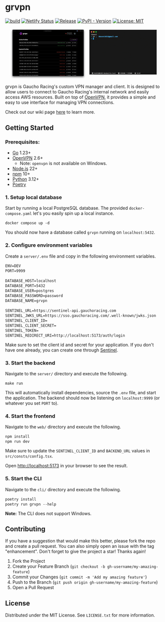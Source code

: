 # grvpn

[![build](https://github.com/Gaucho-Racing/grvpn/actions/workflows/build.yaml/badge.svg)](https://github.com/Gaucho-Racing/grvpn/actions/workflows/build.yaml)
[![Netlify Status](https://api.netlify.com/api/v1/badges/cb4594f3-e2b7-4753-b186-72824d1382cb/deploy-status)](https://app.netlify.com/projects/gr-vpn/deploys)
[![Release](https://img.shields.io/github/release/gaucho-racing/grvpn.svg)](https://github.com/gaucho-racing/grvpn/releases)
[![PyPI - Version](https://img.shields.io/pypi/v/grvpn)](https://pypi.org/project/grvpn/)
[![License: MIT](https://img.shields.io/badge/License-MIT-yellow.svg)](https://opensource.org/licenses/MIT)

<div style="display: flex; gap: 10px; justify-content: center; align-items: center;">
  <img src="assets/web.png" alt="grvpn web" width="49%" style="object-fit: contain;" />
  <img src="assets/cli.gif" alt="grvpn cli" width="43%" style="object-fit: contain; margin-bottom: 10px;" />
</div>

grvpn is Gaucho Racing's custom VPN manager and client. It is designed to allow users to connect to Gaucho Racing's internal network and easily access AWS resources. Built on top of [OpenVPN](https://openvpn.net/), it provides a simple and easy to use interface for managing VPN connections.

Check out our wiki page [here](https://wiki.gauchoracing.com/books/grvpn) to learn more.

## Getting Started

### Prerequisites:

- [Go](https://go.dev/doc/devel/release#go1.23.0) 1.23+
- [OpenVPN](https://formulae.brew.sh/formula/openvpn) 2.6+
  - Note: `openvpn` is not available on Windows.
- [Node.js](https://nodejs.org/en/download/) 22+
- [npm](https://docs.npmjs.com/downloading-and-installing-node-js-and-npm) 10+
- [Python](https://www.python.org/downloads/) 3.12+
- [Poetry](https://python-poetry.org/)

### 1. Setup local database

Start by running a local PostgreSQL database. The provided `docker-compose.yaml` let's you easily spin up a local instance.

```
docker compose up -d
```

You should now have a database called `grvpn` running on `localhost:5432`.

### 2. Configure environment variables

Create a `server/.env` file and copy in the following environment variables.

```
ENV=DEV
PORT=9999

DATABASE_HOST=localhost
DATABASE_PORT=5432
DATABASE_USER=postgres
DATABASE_PASSWORD=password
DATABASE_NAME=grvpn

SENTINEL_URL=https://sentinel-api.gauchoracing.com
SENTINEL_JWKS_URL=https://sso.gauchoracing.com/.well-known/jwks.json
SENTINEL_CLIENT_ID=
SENTINEL_CLIENT_SECRET=
SENTINEL_TOKEN=
SENTINEL_REDIRECT_URI=http://localhost:5173/auth/login
```

Make sure to set the client id and secret for your application. If you don't have one already, you can create one through [Sentinel](https://sso.gauchoracing.com/applications).

### 3. Start the backend

Navigate to the `server/` directory and execute the following.

```
make run
```

This will automatically install dependencies, source the `.env` file, and start the application. The backend should now be listening on `localhost:9999` (or whatever you set `PORT` to).

### 4. Start the frontend

Navigate to the `web/` directory and execute the following.

```
npm install
npm run dev
```

Make sure to update the `SENTINEL_CLIENT_ID` and `BACKEND_URL` values in `src/consts/config.tsx`.

Open [http://localhost:5173](http://localhost:5173) in your browser to see the result.

### 5. Start the CLI

Navigate to the `cli/` directory and execute the following.

```
poetry install
poetry run grvpn --help
```

**Note:** The CLI does not support Windows.

## Contributing

If you have a suggestion that would make this better, please fork the repo and create a pull request. You can also simply open an issue with the tag "enhancement".
Don't forget to give the project a star! Thanks again!

1. Fork the Project
2. Create your Feature Branch (`git checkout -b gh-username/my-amazing-feature`)
3. Commit your Changes (`git commit -m 'Add my amazing feature'`)
4. Push to the Branch (`git push origin gh-username/my-amazing-feature`)
5. Open a Pull Request

## License

Distributed under the MIT License. See `LICENSE.txt` for more information.
